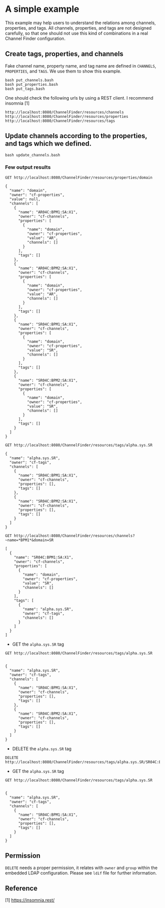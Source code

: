A simple example
===

This example may help users to understand the relations among channels, properties, and tags. All channels, properties, and tags are not designed carefully, so that one should not use this kind of combinations in a real Channel Finder configuration. 


## Create tags, properties, and channels

Fake channel name, property name, and tag name are defined in `CHANNELS`, `PROPERTIES`, and `TAGS`. We use them to show this example.

```
bash put_channels.bash
bash put_properties.bash
bash put_tags.bash
```
One should check the following urls by using a REST client. I recommend insomnia [1] 

```
http://localhost:8080/ChannelFinder/resources/channels
http://localhost:8080/ChannelFinder/resources/properties
http://localhost:8080/ChannelFinder/resources/tags
```


## Update channels according to the properties, and tags which we defined. 

```
bash update_channels.bash
```

### Few output results



```
GET http://localhost:8080/ChannelFinder/resources/properties/domain

{
  "name": "domain",
  "owner": "cf-properties",
  "value": null,
  "channels": [
    {
      "name": "AR04C:BPM1:SA:X1",
      "owner": "cf-channels",
      "properties": [
        {
          "name": "domain",
          "owner": "cf-properties",
          "value": "AR",
          "channels": []
        }
      ],
      "tags": []
    },
    {
      "name": "AR04C:BPM2:SA:X1",
      "owner": "cf-channels",
      "properties": [
        {
          "name": "domain",
          "owner": "cf-properties",
          "value": "AR",
          "channels": []
        }
      ],
      "tags": []
    },
    {
      "name": "SR04C:BPM1:SA:X1",
      "owner": "cf-channels",
      "properties": [
        {
          "name": "domain",
          "owner": "cf-properties",
          "value": "SR",
          "channels": []
        }
      ],
      "tags": []
    },
    {
      "name": "SR04C:BPM2:SA:X1",
      "owner": "cf-channels",
      "properties": [
        {
          "name": "domain",
          "owner": "cf-properties",
          "value": "SR",
          "channels": []
        }
      ],
      "tags": []
    }
  ]
}

GET http://localhost:8080/ChannelFinder/resources/tags/alpha.sys.SR

{
  "name": "alpha.sys.SR",
  "owner": "cf-tags",
  "channels": [
    {
      "name": "SR04C:BPM1:SA:X1",
      "owner": "cf-channels",
      "properties": [],
      "tags": []
    },
    {
      "name": "SR04C:BPM2:SA:X1",
      "owner": "cf-channels",
      "properties": [],
      "tags": []
    }
  ]
}

```


```
GET http://localhost:8080/ChannelFinder/resources/channels?~name=*BPM1*&domain=SR

[
  {
    "name": "SR04C:BPM1:SA:X1",
    "owner": "cf-channels",
    "properties": [
      {
        "name": "domain",
        "owner": "cf-properties",
        "value": "SR",
        "channels": []
      }
    ],
    "tags": [
      {
        "name": "alpha.sys.SR",
        "owner": "cf-tags",
        "channels": []
      }
    ]
  }
]
```

* GET the `alpha.sys.SR` tag

```
GET http://localhost:8080/ChannelFinder/resources/tags/alpha.sys.SR


{
  "name": "alpha.sys.SR",
  "owner": "cf-tags",
  "channels": [
    {
      "name": "SR04C:BPM1:SA:X1",
      "owner": "cf-channels",
      "properties": [],
      "tags": []
    },
    {
      "name": "SR04C:BPM2:SA:X1",
      "owner": "cf-channels",
      "properties": [],
      "tags": []
    }
  ]
}
```

* DELETE the `alpha.sys.SR` tag

```
DELETE http://localhost:8080/ChannelFinder/resources/tags/alpha.sys.SR/SR04C:BPM2:SA:X1
```

* GET the `alpha.sys.SR` tag

```
GET http://localhost:8080/ChannelFinder/resources/tags/alpha.sys.SR


{
  "name": "alpha.sys.SR",
  "owner": "cf-tags",
  "channels": [
    {
      "name": "SR04C:BPM1:SA:X1",
      "owner": "cf-channels",
      "properties": [],
      "tags": []
    }
  ]
}
```


## Permission

`DELETE` needs a proper permission, it relates with `owner` and `group` within the embedded LDAP configuration. Please see `ldif` file for further information.


## Reference
[1] https://insomnia.rest/

